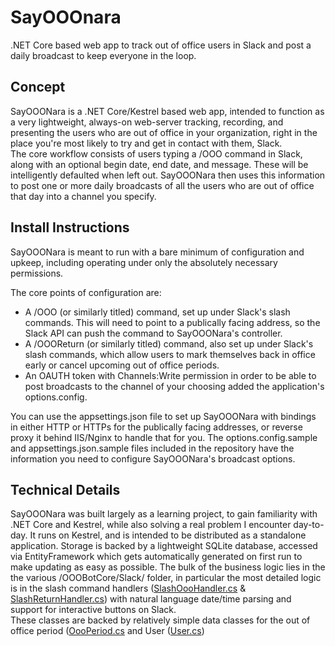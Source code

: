# SayOOOnara
.NET Core based web app to track out of office users in Slack and post a daily broadcast to keep everyone in the loop.

## Concept
SayOOONara is a .NET Core/Kestrel based web app, intended to function as a very lightweight, always-on web-server tracking, recording, and presenting the users who are out of office in your organization, right in the place you're most likely to try and get in contact with them, Slack.  
The core workflow consists of users typing a /OOO command in Slack, along with an optional begin date, end date, and message. These will be intelligently defaulted when left out.
SayOOONara then uses this information to post one or more daily broadcasts of all the users who are out of office that day into a channel you specify. 

## Install Instructions
SayOOONara is meant to run with a bare minimum of configuration and upkeep, including operating under only the absolutely necessary permissions.

The core points of configuration are: 
 * A /OOO (or similarly titled) command, set up under Slack's slash commands. This will need to point to a publically facing address, so the Slack API can push the command to SayOOONara's controller.  
 * A /OOOReturn (or similarly titled) command, also set up under Slack's slash commands, which allow users to mark themselves back in office early or cancel upcoming out of office periods.  
 * An OAUTH token with Channels:Write permission in order to be able to post broadcasts to the channel of your choosing added the application's options.config.  

You can use the appsettings.json file to set up SayOOONara with bindings in either HTTP or HTTPs for the publically facing addresses, or reverse proxy it behind IIS/Nginx to handle that for you.
The options.config.sample and appsettings.json.sample files included in the repository have the information you need to configure SayOOONara's broadcast options.  

## Technical Details
SayOOONara was built largely as a learning project, to gain familiarity with .NET Core and Kestrel, while also solving a real problem I encounter day-to-day. 
It runs on Kestrel, and is intended to be distributed as a standalone application. Storage is backed by a lightweight SQLite database, accessed via EntityFramework which gets automatically generated on first run to make updating as easy as possible.
The bulk of the business logic lies in the the various /OOOBotCore/Slack/ folder, in particular the most detailed logic is in the slash command handlers ([SlashOooHandler.cs](../master/OOOBotCore/Slack/SlashOooHandler.cs) & [SlashReturnHandler.cs](../master/OOOBotCore/Slack/SlashReturnHandler.cs)) with natural language date/time parsing and support for interactive buttons on Slack.  
These classes are backed by relatively simple data classes for the out of office period ([OooPeriod.cs](../master/OOOBotCore/Slack/OooPeriod.cs) and User ([User.cs](../master/OOOBotCore/Slack/User.cs))
 

